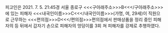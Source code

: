 피고인은 2021. 7. 5. 21:45경 서울 종로구 <<<구아래주소>>>B<<</구아래주소>>>에 있는 피해자 <<<내국인이름>>>C<<</내국인이름>>>(가명, 여, 29세)이 직원으로 근무하는 <<<편의점>>>D<<</편의점>>>편의점에서 판매상품을 정리 중인 피해자의 등 뒤에서 갑자기 손으로 피해자의 엉덩이를 3회 쳐 피해자를 강제로 추행하였다.